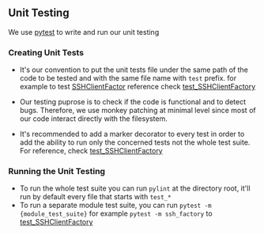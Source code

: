 ## Unit Testing

We use [pytest](https://docs.pytest.org/en/latest/) to write and run our unit testing

### Creating Unit Tests

- It's our convention to put the unit tests file under the same path of the code to be tested and with the same file name with `test` prefix. for example to test [SSHClientFactor](https://github.com/Jumpscale/core9/blob/9.3.0/JumpScale9/clients/ssh/SSHClientFactory.py) reference check [test_SSHClientFactory](https://github.com/Jumpscale/core9/blob/9.3.0/JumpScale9/clients/ssh/test_SSHClientFactory.py)

- Our testing puprose is to check if the code is functional and to detect bugs. Therefore, we use monkey patching at minimal level since most of our code interact directly with the filesystem.

- It's recommended to add a marker decorator to every test in order to add the ability to run only the concerned tests not the whole test suite.
For reference, check [test_SSHClientFactory](https://github.com/Jumpscale/core9/blob/9.3.0/JumpScale9/clients/ssh/test_SSHClientFactory.py#L51)


### Running the Unit Testing

- To run the whole test suite you can run `pylint` at the directory root, it'll run by default every file that starts with `test_*`
- To run a separate module test suite, you can run `pytest -m {module_test_suite}` for example `pytest -m ssh_factory` to [test_SSHClientFactory](https://github.com/Jumpscale/core9/blob/9.3.0/JumpScale9/clients/ssh/test_SSHClientFactory.py)